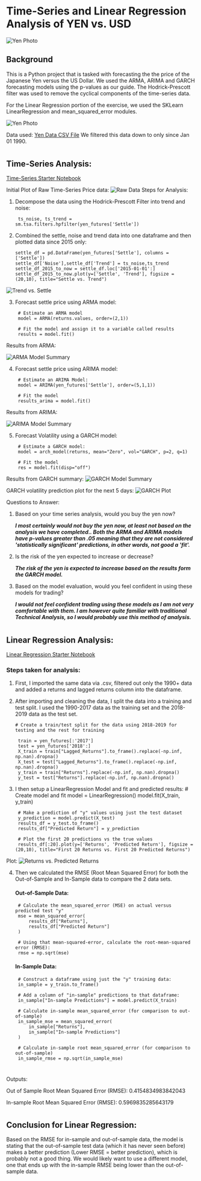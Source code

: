 # Time-Series and Linear Regression Analysis of YEN vs. USD
![Yen Photo](Images/unit-10-readme-photo.png)

## Background
This is a Python project that is tasked with forecasting the the price of the Japanese Yen versus the US Dollar. We used the ARMA, ARIMA and GARCH forecasting models using the p-values as our guide. The Hodrick-Prescott filter was used to remove the cyclical components of the time-series data. 

For the Linear Regression portion of the exercise, we used the SKLearn LinearRegression and mean_squared_error modules.

![Yen Photo](Images/usd_yen.jpg)

Data used:
[Yen Data CSV File](Starter_Code/yen.csv) We filtered this data down to only since Jan 01 1990.

#

## Time-Series Analysis:
[Time-Series Starter Notebook](time_series_analysis.ipynb)

Initial Plot of Raw Time-Series Price data:
![Raw Data](Images/raw_data_plot.png)
Steps for Analysis:
1. Decompose the data using the Hodrick-Prescott Filter into trend and noise:   

        ts_noise, ts_trend = sm.tsa.filters.hpfilter(yen_futures['Settle'])
2.  Combined the settle, noise and trend data into one dataframe and then plotted data since 2015 only:

        settle_df = pd.DataFrame(yen_futures['Settle'], columns = ['Settle'])
        settle_df['Noise'],settle_df['Trend'] = ts_noise,ts_trend
        settle_df_2015_to_now = settle_df.loc['2015-01-01':]
        settle_df_2015_to_now.plot(y=['Settle', 'Trend'], figsize = (20,10), title="Settle vs. Trend")

![Trend vs. Settle](Images/settle_vs_trend.png)

3. Forecast settle price using ARMA model:

        # Estimate an ARMA model
        model = ARMA(returns.values, order=(2,1))

        # Fit the model and assign it to a variable called results
        results = model.fit()

Results from ARMA:

![ARMA Model Summary](Images/ARMA_summary.png)

4. Forecast settle price using ARIMA model:

        # Estimate an ARIMA Model:
        model = ARIMA(yen_futures['Settle'], order=(5,1,1))

        # Fit the model
        results_arima = model.fit()

Results from ARIMA:

![ARIMA Model Summary](Images/ARIMA_summary.png)

5. Forecast Volatility using a GARCH model:

        # Estimate a GARCH model:
        model = arch_model(returns, mean="Zero", vol="GARCH", p=2, q=1)

        # Fit the model
        res = model.fit(disp="off")

Results from GARCH summary:
![GARCH Model Summary](Images/GARCH_summary.png)

GARCH volatility prediction plot for the next 5 days:
![GARCH Plot](Images/forecasted_volatility.png)

Questions to Answer:
1. Based on your time series analysis, would you buy the yen now?

    ***I most certainly would not buy the yen now, at least not based on the analysis we have completed.. Both the ARMA and ARIMA models have p-values greater than .05 meaning that they are not considered 'statistically significant' predictions, in other words, not good a 'fit'.***

2. Is the risk of the yen expected to increase or decrease?
    
    ***The risk of the yen is expected to increase based on the results form the GARCH model.***

3. Based on the model evaluation, would you feel confident in using these models for trading?

    ***I would not feel confident trading using these models as I am not very comfortable with them. I am however quite familiar with traditional Technical Analysis, so I would probably use this method of analysis.***

#

## Linear Regression Analysis:

[Linear Regression Starter Notebook](regression_analysis.ipynb)

### Steps taken for analysis:

1. First, I imported the same data via .csv, filtered out only the 1990+ data and added a returns and lagged returns column into the dataframe.  
2. After importing and cleaning the data, I split the data into a training and test split. I used the 1990-2017 data as the training set and the 2018-2019 data as the test set.

       # Create a train/test split for the data using 2018-2019 for testing and the rest for training
       
        train = yen_futures[:'2017']
        test = yen_futures['2018':] 
        X_train = train["Lagged_Returns"].to_frame().replace(-np.inf, np.nan).dropna()
        X_test = test["Lagged_Returns"].to_frame().replace(-np.inf, np.nan).dropna()
        y_train = train["Returns"].replace(-np.inf, np.nan).dropna()
        y_test = test["Returns"].replace(-np.inf, np.nan).dropna()


3. I then setup a LinearRegression Model and fit and predicted results:
        # Create model and fit
        model = LinearRegression()
        model.fit(X_train, y_train)     
        
        # Make a prediction of "y" values using just the test dataset
        y_prediction = model.predict(X_test)
        results_df = y_test.to_frame()
        results_df["Predicted Return"] = y_prediction

        # Plot the first 20 predictions vs the true values
        results_df[:20].plot(y=['Returns', 'Predicted Return'], figsize = (20,10), title="First 20 Returns vs. First 20 Predicted Returns")  

Plot:
![Returns vs. Predicted Returns](Images/linear_regression_returns_vs_predicted_returns.png)

4. Then we calculated the RMSE (Root Mean Squared Error) for both the Out-of-Sample and In-Sample data to compare the 2 data sets.
    #### Out-of-Sample Data:
        # Calculate the mean_squared_error (MSE) on actual versus predicted test "y" 
        mse = mean_squared_error(
            results_df["Returns"],
            results_df["Predicted Return"]
        )

        # Using that mean-squared-error, calculate the root-mean-squared error (RMSE):
        rmse = np.sqrt(mse)
    #### In-Sample Data:
    
        # Construct a dataframe using just the "y" training data:
        in_sample = y_train.to_frame()

        # Add a column of "in-sample" predictions to that dataframe:  
        in_sample["In-sample Predictions"] = model.predict(X_train)

        # Calculate in-sample mean_squared_error (for comparison to out-of-sample)
        in_sample_mse = mean_squared_error(
            in_sample["Returns"],
            in_sample["In-sample Predictions"]
        )

        # Calculate in-sample root mean_squared_error (for comparison to out-of-sample)
        in_sample_rmse = np.sqrt(in_sample_mse) 

# 

Outputs:

Out of Sample Root Mean Squared Error (RMSE): 0.4154834983842043

In-sample Root Mean Squared Error (RMSE): 0.5969835285643179

# 

## Conclusion for Linear Regression:
Based on the RMSE for in-sample and out-of-sample data, the model is stating that the out-of-sample test data (which it has never seen before) makes a better prediction (Lower RMSE = better prediction), which is probably not a good thing. We would likely want to use a different model, one that ends up with the in-sample RMSE being lower than the out-of-sample data.